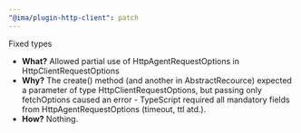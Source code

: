 ```yaml
---
"@ima/plugin-http-client": patch
---
```


Fixed types

- **What?** Allowed partial use of HttpAgentRequestOptions in HttpClientRequestOptions
- **Why?** The create() method (and another in AbstractRecource) expected a parameter of type HttpClientRequestOptions, but passing only fetchOptions caused an error - TypeScript required all mandatory fields from HttpAgentRequestOptions (timeout, ttl atd.).
- **How?** Nothing.